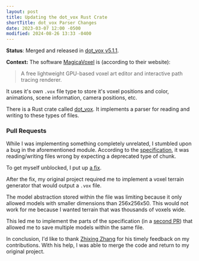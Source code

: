 ```yaml
---
layout: post
title: Updating the dot_vox Rust Crate
shortTitle: dot_vox Parser Changes
date: 2023-03-07 12:00 -0500
modified: 2024-08-26 13:33 -0400
---
```


**Status**: Merged and released in [dot_vox v5.1.1](https://github.com/dust-engine/dot_vox/releases/tag/v5.1.1).

**Context:** The software [MagicaVoxel](https://ephtracy.github.io/) is (according to their website):
> A free lightweight GPU-based voxel art editor and interactive path tracing renderer. 


It uses it's own `.vox` file type to store it's voxel positions and color, animations, scene information, camera positions, etc.


There is a Rust crate called [dot_vox](https://github.com/dust-engine/dot_vox). It implements a parser for reading and writing to these types of files.

### Pull Requests
While I was implementing something completely unrelated, I stumbled upon a bug in the aforementioned module. According to the [specification](https://github.com/ephtracy/voxel-model/blob/master/MagicaVoxel-file-format-vox.txt#L50), it was reading/writing files wrong by expecting a deprecated type of chunk. 


To get myself unblocked, I put up [a fix](https://github.com/dust-engine/dot_vox/pull/38).


After the fix, my original project required me to implement a voxel terrain generator that would output a `.vox` file. 
<!-- <aside>I presume hard limit for the size of models is for optimizing ray intersection calculations for the ray-tracing, but I didn't really look into it.</aside> -->
The model abstraction stored within the file was limiting because it only allowed models with smaller dimensions than 256x256x50. This would not work for me because I wanted terrain that was thousands of voxels wide.

This led me to implement the parts of the specification (in a [second PR](https://github.com/dust-engine/dot_vox/pull/39)) that allowed me to save multiple models within the same file.


In conclusion, I'd like to thank [Zhixing Zhang](https://github.com/Neo-Zhixing) for his timely feedback on my contributions. With his help, I was able to merge the code and return to my original project. 
